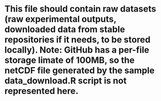 # This file should contain raw datasets (raw experimental outputs, downloaded data from stable repositories if it needs, to be stored locally). Note: GitHub has a per-file storage limate of 100MB, so the netCDF file generated by the sample data_download.R script is not represented here.
